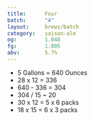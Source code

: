 ```yaml
---
title:      Four
batch:      "4"
layout:     brews/batch
category:   saison-ale
og:         1.048
fg:         1.005
abv:        5.7%
---
```



  * 5 Gallons = 640 Ounces
  * 28 x 12 = 336
  * 640 - 336 = 304
  * 304 / 15 ~ 20
  * 30 x 12 = 5 x 6 packs
  * 18 x 15 = 6 x 3 packs
